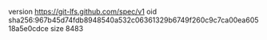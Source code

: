 version https://git-lfs.github.com/spec/v1
oid sha256:967b45d74fdb8948540a532c06361329b6749f260c9c7ca00ea60518a5e0cdce
size 8483
